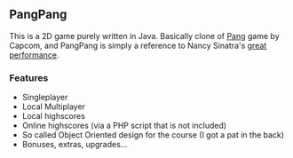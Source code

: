 ## PangPang ##

This is a 2D game purely written in Java.
Basically clone of [Pang](http://en.wikipedia.org/wiki/Buster_Bros.) game by Capcom, and PangPang is simply a reference to Nancy Sinatra's [great performance](http://www.youtube.com/watch?v=T5Xl0Qry-hA).


### Features ###
- Singleplayer
- Local Multiplayer
- Local highscores
- Online highscores (via a PHP script that is not included)
- So called Object Oriented design for the course (I got a pat in the back)
- Bonuses, extras, upgrades...